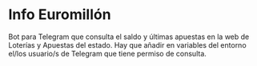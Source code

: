 # Info Euromillón
Bot para Telegram que consulta el saldo y últimas apuestas en la web de Loterías y Apuestas del estado.
Hay que añadir en variables del entorno el/los usuario/s de Telegram que tiene permiso de consulta.
